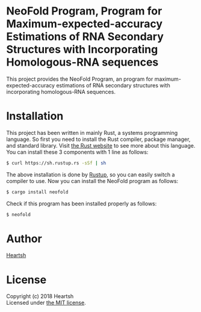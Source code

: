 # NeoFold Program, Program for Maximum-expected-accuracy Estimations of RNA Secondary Structures with Incorporating Homologous-RNA sequences 
This project provides the NeoFold Program, an program for maximum-expected-accuracy estimations of RNA secondary structures with incorporating homologous-RNA sequences.

# Installation
This project has been written in mainly Rust, a systems programming language.
So first you need to install the Rust compiler, package manager, and standard library. 
Visit [the Rust website](https://www.rust-lang.org) to see more about this language.
You can install these 3 components with 1 line as follows:
```bash
$ curl https://sh.rustup.rs -sSf | sh
```
The above installation is done by [Rustup](https://github.com/rust-lang-nursery/rustup.rs), so you can easily switch a compiler to use. 
Now you can install the NeoFold program as follows: 
```bash
$ cargo install neofold
```
Check if this program has been installed properly as follows:
```bash
$ neofold
```

# Author
[Heartsh](https://github.com/heartsh)

# License
Copyright (c) 2018 Heartsh  
Licensed under [the MIT license](http://opensource.org/licenses/MIT).
